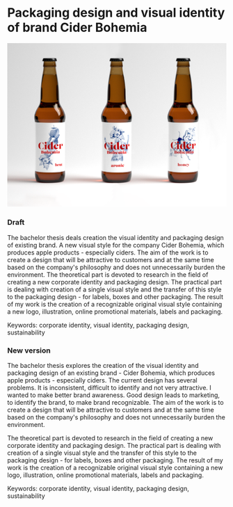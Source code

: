 # Packaging design and visual identity of brand Cider Bohemia
![labels for Cider Bohemia.](./thesis-abstract-hero.png)

### Draft
The bachelor thesis deals creation the visual identity and packaging design of existing brand.  A new visual style for the company Cider Bohemia, which produces apple products - especially ciders.
The aim of the work is to create a design that will be attractive to customers and at the same time based on the company's philosophy and does not unnecessarily burden the environment.
The theoretical part is devoted to research in the field of creating a new corporate identity and packaging design. The practical part is dealing with creation of a single visual style and the transfer of this style to the packaging design - for labels, boxes and other packaging.
The result of my work is the creation of a recognizable original visual style containing a new logo, illustration, online promotional materials, labels and packaging.


Keywords: corporate identity, visual identity, packaging design, sustainability

### New version 
The bachelor thesis explores the creation of the visual identity and packaging design of an existing brand - Cider Bohemia, which produces apple products - especially ciders. The current design has several problems. It is inconsistent, difficult to identify and not very attractive. I wanted to make better brand awareness. Good design leads to marketing, to identify the brand, to make brand recognizable. The aim of the work is to create a design that will be attractive to customers and at the same time based on the company's philosophy and does not unnecessarily burden the environment.

The theoretical part is devoted to research in the field of creating a new corporate identity and packaging design. The practical part is dealing with creation of a single visual style and the transfer of this style to the packaging design - for labels, boxes and other packaging.
The result of my work is the creation of a recognizable original visual style containing a new logo, illustration, online promotional materials, labels and packaging.


Keywords: corporate identity, visual identity, packaging design, sustainability
